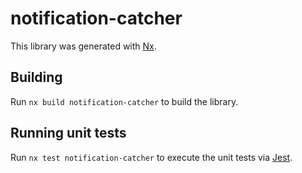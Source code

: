 # notification-catcher

This library was generated with [Nx](https://nx.dev).

## Building

Run `nx build notification-catcher` to build the library.

## Running unit tests

Run `nx test notification-catcher` to execute the unit tests via [Jest](https://jestjs.io).
